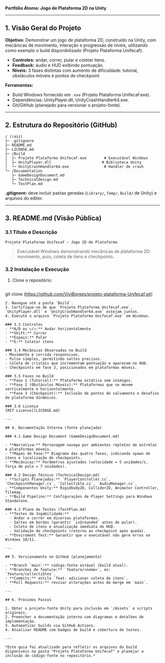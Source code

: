**Portfólio Átomo: Jogo de Plataforma 2D na Unity**

---

## 1. Visão Geral do Projeto

**Objetivo:** Demonstrar um jogo de plataforma 2D, construído na Unity, com mecânicas de movimento, interação e progressão de níveis, utilizando como exemplo o build disponibilizado (Projeto Plataforma Unifecaf).

* **Controles:** andar, correr, pular e coletar itens.
* **Feedback:** áudio e HUD exibindo pontuação.
* **Níveis:** 3 fases distintas com aumento de dificuldade: tutorial, obstáculos móveis e pontos de checkpoint.

**Ferramentas:**

* Build Windows fornecido em `.exe` (Projeto Plataforma Unifecaf.exe).
* Dependências: UnityPlayer.dll, UnityCrashHandler64.exe.
* Git/GitHub (planejado para versionar o projeto-fonte).

---

## 2. Estrutura do Repositório (GitHub)

```
/ (raiz)
├─ .gitignore
├─ README.md
├─ LICENSE.md
├─ /Build
│  ├─ Projeto Plataforma Unifecaf.exe        # Executável Windows
│  ├─ UnityPlayer.dll                       # Biblioteca Unity
│  └─ UnityCrashHandler64.exe                # Handler de crash
└─ /Documentation
   ├─ GameDesignDocument.md
   ├─ TechnicalDesign.md
   └─ TestPlan.md
```

**.gitignore:** deve incluir pastas geradas (`Library/`, `Temp/`, `Build/` de Unity) e arquivos do editor.

---

## 3. README.md (Visão Pública)

### 3.1 Título e Descrição

`Projeto Plataforma Unifecaf – Jogo 2D de Plataforma`

> Executável Windows demonstrando mecânicas de plataforma 2D: movimento, pulo, coleta de itens e checkpoints.

### 3.2 Instalação e Execução

1. Clone o repositório:

   ```bash
   ```

git clone (https://github.com/ViviBorges/projeto-plataforma-Unifecaf.git)

```
2. Navegue até a pasta `Build`.  
3. Certifique-se de que `Projeto Plataforma Unifecaf.exe`, `UnityPlayer.dll` e `UnityCrashHandler64.exe` estejam juntos.  
4. Execute o arquivo `Projeto Plataforma Unifecaf.exe` em Windows.

### 3.3 Controles
- **A/D ou ←/→:** Andar horizontalmente  
- **Shift:** Correr  
- **Espaço:** Pular  
- **E:** Coletar itens

### 3.4 Mecânicas Observadas no Build
- Movimento e corrida responsivos.  
- Pulso simples, permitindo saltos precisos.  
- Coleta de cristais que incrementam pontuação e aparecem no HUD.  
- Checkpoints em fase 3, posicionados em plataformas móveis.

### 3.5 Fases no Build
- **Fase 1 (Tutorial):** Plataforma estática sem inimigos.  
- **Fase 2 (Obstáculos Móveis):** Plataformas que se movem verticalmente e horizontalmente.  
- **Fase 3 (Checkpoint):** Inclusão de pontos de salvamento e desafios de plataforma dinâmicos.

### 3.6 Licença
[MIT License](LICENSE.md)

---

## 4. Documentação Interna (fonte planejada)

### 4.1 Game Design Document (GameDesignDocument.md)

- **Narrativa:** Personagem navega por ambientes repletos de estrelas e plataformas móveis.  
- **Mapas de Fase:** Diagrama das quatro fases, indicando spawn de itens e localização de checkpoints.  
- **Mecânicas:** Parâmetros ajustados (velocidade = 5 unidades/s, força de pulo = 7 unidades).

### 4.2 Design Técnico (TechnicalDesign.md)
- **Scripts Planejados:** `PlayerController.cs`, `CheckpointManager.cs`, `Collectible.cs`, `AudioManager.cs`.  
- **Componentes Unity:** Rigidbody2D, Collider2D, Animator Controller, Tilemap.  
- **Build Pipeline:** Configurações de Player Settings para Windows Standalone.

### 4.3 Plano de Testes (TestPlan.md)
- **Testes de Jogabilidade:**  
  - Andar e correr em diversas plataformas.  
  - Saltos em bordas (garantir `isGrounded` antes de pular).  
  - Coleta de itens e atualização imediata do HUD.  
  - Validação de checkpoints (retorno ao checkpoint após queda).  
- **Enviroment Test:** Garantir que o executável não gere erros no Windows 10/11.

---

## 5. Versionamento no GitHub (planejamento)

- **Branch `main`:** código-fonte estável (build atual).  
- **Branches de feature:** `feature/<nome>`, ex: `feature/collectibles`.  
- **Commits:** estilo `feat: adicionar coleta de itens`.  
- **Pull Requests:** revisar alterações antes de merge em `main`.

---

## 6. Próximos Passos

1. Obter o projeto-fonte Unity para inclusão em `/Assets` e scripts originais.  
2. Preencher a documentação interna com diagramas e detalhes de implementação.  
3. Automatizar builds via GitHub Actions.  
4. Atualizar README com badges de build e cobertura de testes.

---

*Este guia foi atualizado para refletir os arquivos do build disponíveis na pasta "Projeto Plataforma Unifecaf" e planejar a inclusão do código-fonte no repositório.*

```
